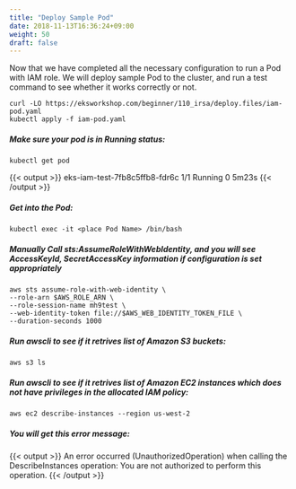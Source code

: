 ```yaml
---
title: "Deploy Sample Pod"
date: 2018-11-13T16:36:24+09:00
weight: 50
draft: false
---
```


Now that we have completed all the necessary configuration to run a Pod with IAM role. We will deploy sample Pod to the cluster, and run a test command to see whether it works correctly or not.

```
curl -LO https://eksworkshop.com/beginner/110_irsa/deploy.files/iam-pod.yaml
kubectl apply -f iam-pod.yaml
```

##### Make sure your pod is in **Running** status:

```
kubectl get pod
```

{{< output >}}
eks-iam-test-7fb8c5ffb8-fdr6c  1/1  Running  0  5m23s
{{< /output >}}

##### Get into the Pod:

```
kubectl exec -it <place Pod Name> /bin/bash
```

##### Manually Call sts:AssumeRoleWithWebIdentity, and you will see AccessKeyId, SecretAccessKey information if configuration is set appropriately

```
aws sts assume-role-with-web-identity \
--role-arn $AWS_ROLE_ARN \
--role-session-name mh9test \
--web-identity-token file://$AWS_WEB_IDENTITY_TOKEN_FILE \
--duration-seconds 1000
```

##### Run awscli to see if it retrives list of Amazon S3 buckets:

```
aws s3 ls
```

##### Run awscli to see if it retrives list of Amazon EC2 instances which does not have privileges in the allocated IAM policy:

```
aws ec2 describe-instances --region us-west-2
```

##### You will get this error message:

{{< output >}}
An error occurred (UnauthorizedOperation) when calling the DescribeInstances operation: You are not authorized to perform this operation.
{{< /output >}}
